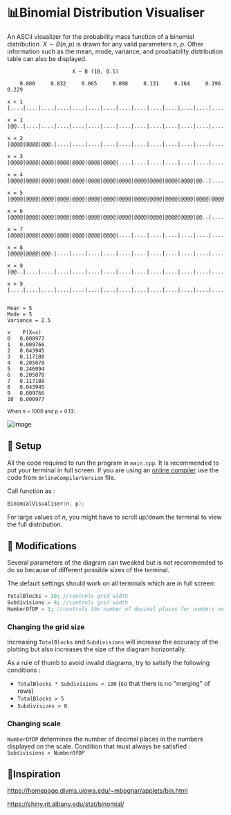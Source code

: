 # 📊Binomial Distribution Visualiser

An ASCII visualizer for the probability mass function of a binomial distribution. $X\sim B(n,p)$ is drawn for any valid parameters $n$, $p$. Other information such as the mean, mode, variance, and proabability distribution table can also be displayed.

```
					 X ~ B (10, 0.5)

	0.000     0.032     0.065     0.098     0.131     0.164     0.196     0.229     

x < 1	 |....|....|....|....|....|....|....|....|....|....|....|....|....|....|....|

x = 1	 |@@..|....|....|....|....|....|....|....|....|....|....|....|....|....|....|

x = 2	 |@@@@|@@@@|@@@.|....|....|....|....|....|....|....|....|....|....|....|....|

x = 3	 |@@@@|@@@@|@@@@|@@@@|@@@@|@@@@|@@@@|....|....|....|....|....|....|....|....|

x = 4	 |@@@@|@@@@|@@@@|@@@@|@@@@|@@@@|@@@@|@@@@|@@@@|@@@@|@@@@|@@@@|@@..|....|....|

x = 5	 |@@@@|@@@@|@@@@|@@@@|@@@@|@@@@|@@@@|@@@@|@@@@|@@@@|@@@@|@@@@|@@@@|@@@@|@@@@|

x = 6	 |@@@@|@@@@|@@@@|@@@@|@@@@|@@@@|@@@@|@@@@|@@@@|@@@@|@@@@|@@@@|@@..|....|....|

x = 7	 |@@@@|@@@@|@@@@|@@@@|@@@@|@@@@|@@@@|....|....|....|....|....|....|....|....|

x = 8	 |@@@@|@@@@|@@@.|....|....|....|....|....|....|....|....|....|....|....|....|

x = 9	 |@@..|....|....|....|....|....|....|....|....|....|....|....|....|....|....|

x > 9	 |....|....|....|....|....|....|....|....|....|....|....|....|....|....|....|


Mean = 5
Mode = 5
Variance = 2.5

x	 P(X=x)
0	0.000977
1	0.009766
2	0.043945
3	0.117188
4	0.205078
5	0.246094
6	0.205078
7	0.117188
8	0.043945
9	0.009766
10	0.000977
```
<sup>When n = 1000 and p = 0.13: </sup>

![image](https://user-images.githubusercontent.com/65414576/157603181-c5ec6308-b09c-436b-923f-7b81f64f6ac7.png)
  
## 🚀 Setup
All the code required to run the program in `main.cpp`. It is recommended to put your terminal in full screen. If you are using an [online compiler](https://www.onlinegdb.com/online_c++_compiler) use the code from `OnlineCompilerVersion` file.

Call function as :
```cpp
BinomialVisualiser(n, p);
```

For large values of $n$, you might have to scroll up/down the terminal to view the full distribution.

## 🔨 Modifications
Several parameters of the diagram can tweaked but is not recommended to do so because of different possible sizes of the terminal.

The default settings should work on all terminals which are in full screen:
```cpp
TotalBlocks = 10; //controls grid width
Subdivisions = 8; //controls grid width
NumberOfDP = 3; //controls the number of decimal places for numbers on scale
```
### Changing the grid size
Increasing `TotalBlocks` and `Subdivisions` will increase the accuracy of the plotting but also increases the size of the diagram horizontally.

As a rule of thumb to avoid invalid diagrams, try to satisfy the following conditions  :

- `TotalBlocks * Subdivisions < 100` (so that there is no "merging" of rows)
- `TotalBlocks > 5`
- `Subdivisions > 0`

### Changing scale
`NumberOfDP` determines the number of decimal places in the numbers displayed on the scale. 
Condition that must always be satisfied : `Subdivisions > NumberOfDP`

## 🌠Inspiration 
https://homepage.divms.uiowa.edu/~mbognar/applets/bin.html

https://shiny.rit.albany.edu/stat/binomial/
